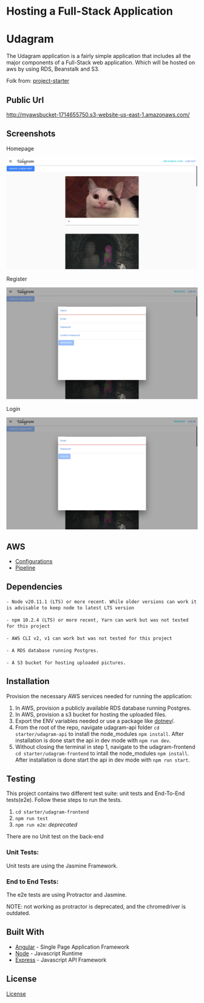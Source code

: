 # Hosting a Full-Stack Application

# Udagram

The Udagram application is a fairly simple application that includes all the major components of a Full-Stack web application. Which will be hosted on aws by using RDS, Beanstalk and S3.

Folk from: [project-starter](https://github.com/udacity/nd0067-c4-deployment-process-project-starter)

## Public Url

http://myawsbucket-1714655750.s3-website-us-east-1.amazonaws.com/

## Screenshots

Homepage

![home page](/screenshots/front-page.jpeg)

Register

![register](/screenshots/register.jpeg)

Login

![login](/screenshots/login.jpeg)

## AWS

- [Configurations](./docs/Configuarations.md)
- [Pipeline](./docs/Pipeline_description.md)

## Dependencies

```
- Node v20.11.1 (LTS) or more recent. While older versions can work it is advisable to keep node to latest LTS version

- npm 10.2.4 (LTS) or more recent, Yarn can work but was not tested for this project

- AWS CLI v2, v1 can work but was not tested for this project

- A RDS database running Postgres.

- A S3 bucket for hosting uploaded pictures.

```

## Installation

Provision the necessary AWS services needed for running the application:

1. In AWS, provision a publicly available RDS database running Postgres. <Place holder for link to classroom article>
1. In AWS, provision a s3 bucket for hosting the uploaded files. <Place holder for tlink to classroom article>
1. Export the ENV variables needed or use a package like [dotnev](https://www.npmjs.com/package/dotenv)/.
1. From the root of the repo, navigate udagram-api folder `cd starter/udagram-api` to install the node_modules `npm install`. After installation is done start the api in dev mode with `npm run dev`.
1. Without closing the terminal in step 1, navigate to the udagram-frontend `cd starter/udagram-frontend` to intall the node_modules `npm install`. After installation is done start the api in dev mode with `npm run start`.

## Testing

This project contains two different test suite: unit tests and End-To-End tests(e2e). Follow these steps to run the tests.

1. `cd starter/udagram-frontend`
1. `npm run test`
1. `npm run e2e`: _deprecated_

There are no Unit test on the back-end

### Unit Tests:

Unit tests are using the Jasmine Framework.

### End to End Tests:

The e2e tests are using Protractor and Jasmine.

NOTE: not working as protractor is deprecated, and the chromedriver is outdated.

## Built With

- [Angular](https://angular.io/) - Single Page Application Framework
- [Node](https://nodejs.org) - Javascript Runtime
- [Express](https://expressjs.com/) - Javascript API Framework

## License

[License](LICENSE.txt)
